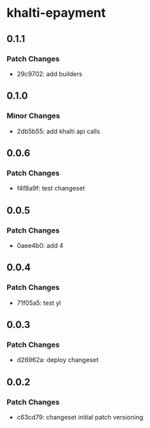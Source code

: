 # khalti-epayment

## 0.1.1

### Patch Changes

- 29c9702: add builders

## 0.1.0

### Minor Changes

- 2db5b55: add khalti api calls

## 0.0.6

### Patch Changes

- f4f8a9f: test changeset

## 0.0.5

### Patch Changes

- 0aee4b0: add 4

## 0.0.4

### Patch Changes

- 71f05a5: test yl

## 0.0.3

### Patch Changes

- d26962a: deploy changeset

## 0.0.2

### Patch Changes

- c63cd79: changeset initial patch versioning

